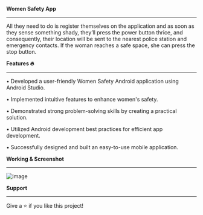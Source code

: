 **Women Safety App**
_______________________________________________________________________________________________________
All they need to do is register themselves on the application and as soon as they sense something shady, they’ll press the power button thrice, and consequently, their location will be sent to the nearest police station and emergency contacts. If the woman reaches a safe space, she can press the stop button. 

**Features 🔥**
_______________________________________________________________________________________________________
•	Developed a user-friendly Women Safety Android application using Android Studio.

•	Implemented intuitive features to enhance women's safety.

•	Demonstrated strong problem-solving skills by creating a practical solution.

•	Utilized Android development best practices for efficient app development.

•	Successfully designed and built an easy-to-use mobile application.

**Working & Screenshot**
_______________________________________________________________________________________________________
![image](https://github.com/user-attachments/assets/9552516b-29b8-43cd-a37f-fc05189fba6a)

**Support**
_______________________________________________________________________________________________________
Give a ⭐️ if you like this project!
